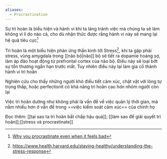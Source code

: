 ```yaml
---
aliases:
  - Procrastination
---
```

Sự trì hoàn là biểu hiện và hành vi khi ta lảng tránh việc mà chúng ta sẽ làm không vì lí do nào cả, cho dù nhận thức được rằng hành vi này sẽ mang lại hệ quả tiêu cực[^1]

Trì hoãn là một biểu hiện phản ứng thần kinh tới Stress[^2], khi ta gặp phải stress, vùng amygdala trong [[não bộ|não]] bộ sẽ tiết ra dopamie hoảng sợ, làm áp đảo hoạt động từ prefrontal cortex của não bộ. Điều này sẽ loại bớt sự tổn thương ngắn hạn trước mắt. Tuy nhiên điều này lại làm gia cố thành hành vi trì hoãn

Nghiên cứu cho thấy những người khó điều tiết cảm xúc, chật vật với lòng tự trọng thấp, hoặc perfectisnit có khả năng trì hoãn cao hơn nhóm người còn lại

Việc trì hoãn dường như không phải là vấn đề về việc quản lý thời gian, mà nằm nhiều hơn ở vấn đề trong ==việc kiểm soát cảm xúc== của chính họ

Đọc thêm: [[tại sao ta trì hoãn bất chấp hậu quả]]; [[làm sao để giải quyết trì hoãn]];[[stress và procrastinate]]

[^1]:[Why you procrastinate even when it feels bad]( https://www.youtube.com/watch?v=FWTNMzK9vG4)
[^2]: https://www.health.harvard.edu/staying-healthy/understanding-the-stress-response

